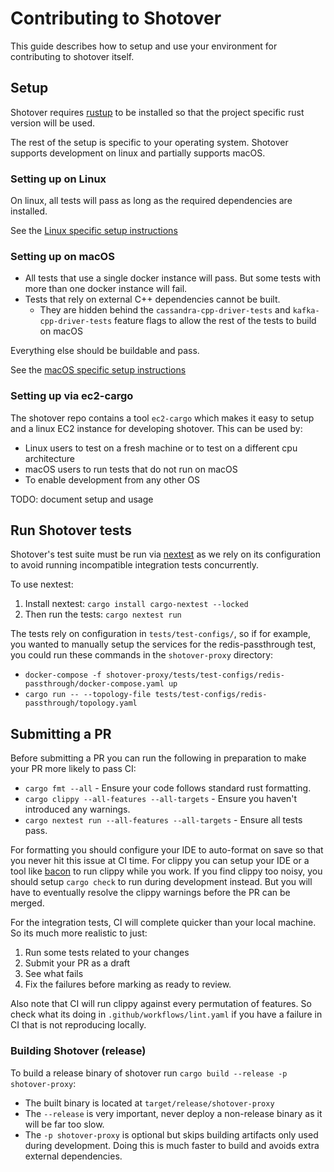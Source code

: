 # Contributing to Shotover

This guide describes how to setup and use your environment for contributing to shotover itself.

## Setup

Shotover requires [rustup](https://rustup.rs/) to be installed so that the project specific rust version will be used.

The rest of the setup is specific to your operating system.
Shotover supports development on linux and partially supports macOS.

### Setting up on Linux

On linux, all tests will pass as long as the required dependencies are installed.

See the [Linux specific setup instructions](setting-up-linux.md)

### Setting up on macOS

* All tests that use a single docker instance will pass. But some tests with more than one docker instance will fail.
* Tests that rely on external C++ dependencies cannot be built.
  * They are hidden behind the `cassandra-cpp-driver-tests` and `kafka-cpp-driver-tests` feature flags to allow the rest of the tests to build on macOS

Everything else should be buildable and pass.

See the [macOS specific setup instructions](setting-up-macos.md)

### Setting up via ec2-cargo

The shotover repo contains a tool `ec2-cargo` which makes it easy to setup and a linux EC2 instance for developing shotover.
This can be used by:

* Linux users to test on a fresh machine or to test on a different cpu architecture
* macOS users to run tests that do not run on macOS
* To enable development from any other OS

TODO: document setup and usage

## Run Shotover tests

Shotover's test suite must be run via [nextest](https://nexte.st) as we rely on its configuration to avoid running incompatible integration tests concurrently.

To use nextest:

1. Install nextest: `cargo install cargo-nextest --locked`
2. Then run the tests: `cargo nextest run`

The tests rely on configuration in `tests/test-configs/`, so if for example, you wanted to manually setup the services for the redis-passthrough test, you could run these commands in the `shotover-proxy` directory:

* `docker-compose -f shotover-proxy/tests/test-configs/redis-passthrough/docker-compose.yaml up`
* `cargo run -- --topology-file tests/test-configs/redis-passthrough/topology.yaml`

## Submitting a PR

Before submitting a PR you can run the following in preparation to make your PR more likely to pass CI:

* `cargo fmt --all` - Ensure your code follows standard rust formatting.
* `cargo clippy --all-features --all-targets` - Ensure you haven't introduced any warnings.
* `cargo nextest run --all-features --all-targets` - Ensure all tests pass.

For formatting you should configure your IDE to auto-format on save so that you never hit this issue at CI time.
For clippy you can setup your IDE or a tool like [bacon](https://github.com/Canop/bacon) to run clippy while you work.
If you find clippy too noisy, you should setup `cargo check` to run during development instead.
But you will have to eventually resolve the clippy warnings before the PR can be merged.

For the integration tests, CI will complete quicker than your local machine.
So its much more realistic to just:

1. Run some tests related to your changes
2. Submit your PR as a draft
3. See what fails
4. Fix the failures before marking as ready to review.

Also note that CI will run clippy against every permutation of features.
So check what its doing in `.github/workflows/lint.yaml` if you have a failure in CI that is not reproducing locally.

### Building Shotover (release)

To build a release binary of shotover run `cargo build --release -p shotover-proxy`:

* The built binary is located at `target/release/shotover-proxy`
* The `--release` is very important, never deploy a non-release binary as it will be far too slow.
* The `-p shotover-proxy` is optional but skips building artifacts only used during development.
Doing this is much faster to build and avoids extra external dependencies.
